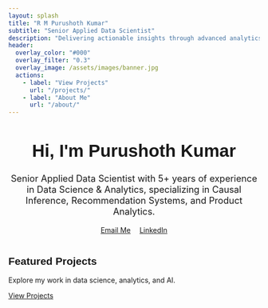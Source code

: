 ```yaml
---
layout: splash
title: "R M Purushoth Kumar"
subtitle: "Senior Applied Data Scientist"
description: "Delivering actionable insights through advanced analytics, A/B testing, and intuitive dashboards."
header:
  overlay_color: "#000"
  overlay_filter: "0.3"
  overlay_image: /assets/images/banner.jpg
  actions:
    - label: "View Projects"
      url: "/projects/"
    - label: "About Me"
      url: "/about/"
---
```


<!--
Font suggestion: Montserrat for headings, Source Sans Pro for body.
Add to _config.yml or custom CSS for Google Fonts:
https://fonts.google.com/specimen/Montserrat
https://fonts.google.com/specimen/Source+Sans+Pro
-->

<div style="text-align:center; margin-top:2em;">
  <h1 style="font-family: 'Montserrat', sans-serif; font-size:2.5em;">Hi, I'm Purushoth Kumar</h1>
  <p style="font-size:1.3em; max-width:600px; margin:1em auto;">Senior Applied Data Scientist with 5+ years of experience in Data Science & Analytics, specializing in Causal Inference, Recommendation Systems, and Product Analytics.</p>
  <a href="mailto:purushoth.iitkgp@gmail.com" class="btn" style="margin:0.5em;">Email Me</a>
  <a href="https://linkedin.com/in/purushothkumar" class="btn" style="margin:0.5em;">LinkedIn</a>
</div>

<section style="margin-top:3em;">
  <h2 style="font-family: 'Montserrat', sans-serif;">Featured Projects</h2>
  <p>Explore my work in data science, analytics, and AI.</p>
  <a href="/projects/" class="btn">View Projects</a>
</section>

<footer>
  <div style="text-align:center; padding:1em 0;">
    <!-- You can add your own copyright or leave blank -->
  </div>
</footer>
